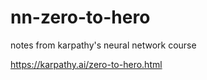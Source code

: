 # nn-zero-to-hero
 notes from karpathy's neural network course
 
 https://karpathy.ai/zero-to-hero.html
